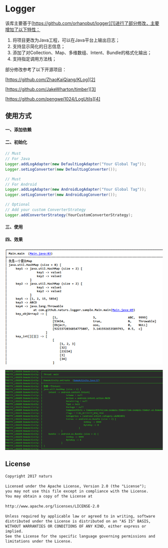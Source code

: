 # Logger #

该库主要基于[https://github.com/orhanobut/logger][1]进行了部分修改，主要增加了以下特性：

1. 将项目更改为Java工程，可以在Java平台上输出日志；
2. 支持显示简化的日志信息；
3. 添加了对Collection、Map、多维数组、Intent、Bundle的格式化输出；
4. 支持指定调用方法栈；

部分修改参考了以下开源项目：

[https://github.com/ZhaoKaiQiang/KLog][2]

[https://github.com/JakeWharton/timber][3]

[https://github.com/pengwei1024/LogUtils][4]

## 使用方式 ##

#### 一、添加依赖 ####

#### 二、初始化 ####

```java
// Must
// For Java
Logger.addLogAdapter(new DefaultLogAdapter("Your Global Tag"));
Logger.setLogConverter(new DefaultLogConverter());
```

```java
// Must
// For Android
Logger.addLogAdapter(new AndroidLogAdapter("Your Global Tag"));
Logger.setLogConverter(new AndroidLogConverter());
```

```java
// Optional
// Add your custom ConverterStrategy
Logger.addConverterStrategy(YourCustomConverterStrategy);
```

#### 三、使用 ####

#### 四、效果 ####

![](screenshots/java.png)

![](screenshots/android.png)

## License ##

	Copyright 2017 naturs

	Licensed under the Apache License, Version 2.0 (the "License");
	you may not use this file except in compliance with the License.
	You may obtain a copy of the License at

	http://www.apache.org/licenses/LICENSE-2.0

	Unless required by applicable law or agreed to in writing, software
	distributed under the License is distributed on an "AS IS" BASIS,
	WITHOUT WARRANTIES OR CONDITIONS OF ANY KIND, either express or implied.
	See the License for the specific language governing permissions and
	limitations under the License.

[1]:https://github.com/orhanobut/logger
[2]:https://github.com/ZhaoKaiQiang/KLog
[3]:https://github.com/JakeWharton/timber
[4]:https://github.com/pengwei1024/LogUtils